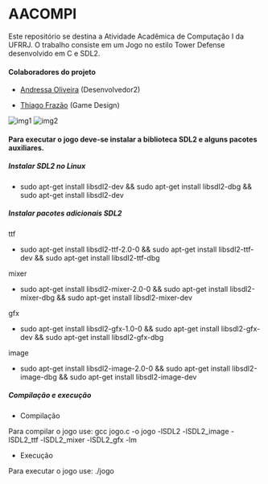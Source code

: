 # AACOMPI

Este repositório se destina a Atividade Acadêmica de Computação I da UFRRJ. O trabalho consiste em um Jogo no estilo Tower Defense desenvolvido em C e SDL2.

#### Colaboradores do projeto

+ [Andressa Oliveira](https://github.com/a-oliveira) (Desenvolvedor2)

+ [Thiago Frazão](https://github.com/ThiagoFrazao) (Game Design)


![img1](https://user-images.githubusercontent.com/9852787/57247781-20e5ca80-7017-11e9-8a3b-287b059d5a16.png)
![img2](https://user-images.githubusercontent.com/9852787/57247783-20e5ca80-7017-11e9-8be0-e58e8146c491.png)

#### Para executar o jogo deve-se instalar a biblioteca SDL2 e alguns pacotes auxiliares.

##### Instalar SDL2 no Linux

- sudo apt-get install libsdl2-dev && sudo apt-get install libsdl2-dbg && sudo apt-get install libsdl2-dev 

##### Instalar pacotes adicionais SDL2

ttf
- sudo apt-get install libsdl2-ttf-2.0-0 && sudo apt-get install libsdl2-ttf-dev && sudo apt-get install libsdl2-ttf-dbg

mixer
- sudo apt-get install libsdl2-mixer-2.0-0 && sudo apt-get install libsdl2-mixer-dbg && sudo apt-get install libsdl2-mixer-dev

gfx
- sudo apt-get install libsdl2-gfx-1.0-0 && sudo apt-get install libsdl2-gfx-dev && sudo apt-get install libsdl2-gfx-dbg

image
- sudo apt-get install libsdl2-image-2.0-0 && sudo apt-get install libsdl2-image-dbg && sudo apt-get install libsdl2-image-dev 

##### Compilação e execução

- Compilação

Para compilar o jogo use: gcc jogo.c -o jogo -lSDL2 -lSDL2_image -lSDL2_ttf -lSDL2_mixer -lSDL2_gfx -lm

- Execução

Para executar o jogo use: ./jogo
